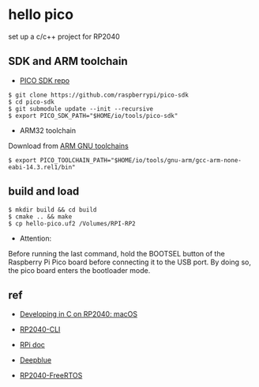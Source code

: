 # hello pico

set up a c/c++ project for RP2040

## SDK and ARM toolchain

* [PICO SDK repo](https://github.com/raspberrypi/pico-sdk)

```
$ git clone https://github.com/raspberrypi/pico-sdk
$ cd pico-sdk
$ git submodule update --init --recursive
$ export PICO_SDK_PATH="$HOME/io/tools/pico-sdk"
```

* ARM32 toolchain

Download from [ARM GNU toolchains](https://developer.arm.com/downloads/-/arm-gnu-toolchain-downloads)

```
$ export PICO_TOOLCHAIN_PATH="$HOME/io/tools/gnu-arm/gcc-arm-none-eabi-14.3.rel1/bin"
```

## build and load

```
$ mkdir build && cd build
$ cmake .. && make
$ cp hello-pico.uf2 /Volumes/RPI-RP2
```

* Attention:

Before running the last command, hold the BOOTSEL button of the Raspberry Pi Pico board before connecting it to the USB port. By doing so, the pico board enters the bootloader mode.

## ref

* [Developing in C on RP2040: macOS](https://wellys.com/posts/rp2040_c_macos/)

* [RP2040-CLI](https://github.com/FarmBoy522/RP2040-CLI)

* [RPi doc](https://www.raspberrypi.com/documentation/microcontrollers/c_sdk.html)

* [Deepblue](https://deepbluembedded.com/raspberry-pi-pico-w-sdk-c-programming-rp2040/)

* [RP2040-FreeRTOS](https://github.com/smittytone/RP2040-FreeRTOS)

